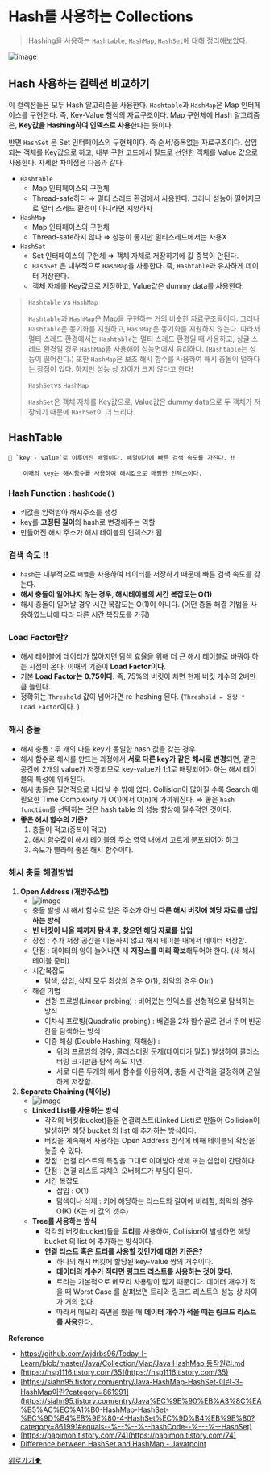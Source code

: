 # Hash를 사용하는 Collections

> Hashing을 사용하는 `Hashtable`, `HashMap`, `HashSet`에 대해 정리해보았다.

![image](https://user-images.githubusercontent.com/77563814/186735509-98e4141f-c0c1-4cf9-b2c7-250b2c3cb8cd.png)

## Hash 사용하는 컬렉션 비교하기

이 컬렉션들은 모두 Hash 알고리즘을 사용한다. `Hashtable`과 `HashMap`은 Map 인터페이스를 구현한다. 즉, Key-Value 형식의 자료구조이다. Map 구현체에 Hash 알고리즘은, **Key값을 Hashing하여 인덱스로 사용**한다는 뜻이다.

반면 `HashSet` 은 Set 인터페이스의 구현체이다. 즉 순서/중복없는 자료구조이다. 삽입되는 객체를 Key값으로 하고, 내부 구현 코드에서 필드로 선언한 객체를 Value 값으로 사용한다. 자세한 차이점은 다음과 같다.

* `Hashtable`
  * Map 인터페이스의 구현체
  * Thread-safe하다 ⇒ 멀티 스레드 환경에서 사용한다. 그러나 성능이 떨어지므로 멀티 스레드 환경이 아니라면 지양하자
* `HashMap`
  * Map 인터페이스의 구현체
  * Thread-safe하지 않다 ⇒ 성능이 좋지만 멀티스레드에서는 사용X
* `HashSet`
  * Set 인터페이스의 구현체 ⇒ 객체 자체로 저장하기에 값 중복이 안된다.
  * `HashSet` 은 내부적으로 `HashMap`을 사용한다. 즉, `Hashtable`과 유사하게 데이터 저장한다.
  * 객체 자체를 Key값으로 저장하고, Value값은 dummy data를 사용한다.

> `Hashtable` vs `HashMap`
>
> `Hashtable`과 `HashMap`은 Map을 구현하는 거의 비슷한 자료구조들이다. 그러나 `Hashtable`은 동기화를 지원하고, `HashMap`은 동기화를 지원하지 않는다. 따라서 멀티 스레드 환경에서는 `Hashtable`는 멀티 스레드 환경일 때 사용하고, 싱글 스레드 환경일 경우 `HashMap`을 사용해야 성능면에서 유리하다. (`Hashtable`는 성능이 떨어진다.) 또한 `HashMap`은 보조 해시 함수를 사용하여 해시 충돌이 덜하다는 장점이 있다. 하지만 성능 상 차이가 크지 않다고 한다!
>
> `HashSet`vs `HashMap`
>
> `HashSet`은 객체 자체를 Key값으로, Value값은 dummy data으로 두 객체가 저장되기 때문에 `HashSet`이 더 느리다.

## HashTable

```
🌟 `key - value`로 이루어진 배열이다. 배열이기에 빠른 검색 속도를 가진다. ‼

    이때의 key는 해시함수를 사용하여 해시값으로 매핑한 인덱스이다.
```

### Hash Function : `hashCode()`

* 키값을 입력받아 해시주소를 생성
* key를 **고정된 길이**의 hash로 변경해주는 역할
* 만들어진 해시 주소가 해시 테이블의 인덱스가 됨

### **검색 속도 ‼**

* `hash`는 내부적으로 `배열`을 사용하여 데이터를 저장하기 때문에 빠른 검색 속도를 갖는다.
* **해시 충돌이 일어나지 않는 경우, 해시테이블의 시간 복잡도는 O(1)**
* 해시 충돌이 일어날 경우 시간 복잡도는 O(1)이 아니다. (어떤 충돌 해결 기법을 사용하였느냐에 따라 다른 시간 복잡도를 가짐)

### **Load Factor란?**

* 해시 테이블에 데이터가 많아지면 탐색 효율을 위해 더 큰 해시 테이블로 바꿔야 하는 시점이 온다. 이때의 기준이 **Load Factor이다.**
* 기본 **Load Factor는** **0.75이다.** 즉, 75%의 버킷이 차면 현재 버킷 개수의 2배만큼 늘린다.
* 정확히는 `Threshold` 값이 넘어가면 re-hashing 된다. (`Threshold = 용량 * Load Factor`이다. )

### **해시 충돌**

* 해시 충돌 : 두 개의 다른 key가 동일한 hash 값을 갖는 경우
* 해시 함수로 해시를 만드는 과정에서 **서로 다른 key가 같은 해시로 변경**되면, 같은 공간에 2개의 value가 저장되므로 key-value가 1:1로 매핑되어야 하는 해시 테이블의 특성에 위배된다.
* 해시 충돌은 필연적으로 나타날 수 밖에 없다. Collision이 많아질 수록 Search 에 필요한 Time Complexity 가 O(1)에서 O(n)에 가까워진다. ⇒ 좋은 `hash function`를 선택하는 것은 hash table 의 성능 향상에 필수적인 것이다.
* **좋은 해시 함수의 기준?**
  1. 충돌이 적고(중복이 적고)
  2. 해시 함수값이 해시 테이블의 주소 영역 내에서 고르게 분포되어야 하고
  3. 속도가 빨라야 좋은 해시 함수이다.

### 해시 **충돌 해결방법**

1. **Open Address (개방주소법)**
   * ![image](https://user-images.githubusercontent.com/77563814/186735860-369c813f-65a3-49e8-b2af-634f17294b97.png)
   * 충돌 발생 시 해시 함수로 얻은 주소가 아닌 **다른 해시 버킷에 해당 자료를 삽입하는 방식**
   * **빈 버킷이 나올 때까지 탐색 후, 찾으면 해당 자료를 삽입**
   * 장점 : 추가 저장 공간을 이용하지 않고 해시 테이블 내에서 데이터 저장함.
   * 단점 : 데이터의 양이 늘어나면 새 **저장소를 미리 확보**해두어야 한다. (새 해시 테이블 준비)
   * 시간복잡도
     * 탐색, 삽입, 삭제 모두 최상의 경우 O(1), 최악의 경우 O(n)
   * 해결 기법
     * 선형 프로빙(Linear probing) : 비어있는 인덱스를 선형적으로 탐색하는 방식
     * 이차식 프로빙(Quadratic probing) : 배열을 2차 함수꼴로 건너 뛰며 빈공간을 탐색하는 방식
     * 이중 해싱 (Double Hashing, 재해싱) :
       * 위의 프로빙의 경우, 클러스터링 문제(데이터가 밀집) 발생하여 클러스터링 크기만큼 탐색 속도 지연.
       * 서로 다른 두개의 해시 함수를 이용하여, 충돌 시 간격을 결정하여 균일하게 저장함.
2. **Separate Chaining (체이닝)**
   * ![image](https://user-images.githubusercontent.com/77563814/186735895-a219c60c-a6c5-4f87-9942-506216cd26fd.png)
   * **Linked List를 사용하는 방식**
     * 각각의 버킷(bucket)들을 연결리스트(Linked List)로 만들어 Collision이 발생하면 해당 bucket 의 list 에 추가하는 방식이다.
     * 버킷을 계속해서 사용하는 Open Address 방식에 비해 테이블의 확장을 늦출 수 있다.
     * 장점 : 연결 리스트의 특징을 그대로 이어받아 삭제 또는 삽입이 간단하다.
     * 단점 : 연결 리스트 자체의 오버헤드가 부담이 된다.
     * 시간 복잡도
       * 삽입 : O(1)
       * 탐색이나 삭제 : 키에 해당하는 리스트의 길이에 비례함, 최악의 경우 O(K) (K는 키 값의 갯수)
   * **Tree를 사용하는 방식**
     * 각각의 버킷(bucket)들을 **트리**를 사용하여, Collision이 발생하면 해당 bucket 의 list 에 추가하는 방식이다.
     * **연결 리스트 혹은 트리를 사용할 것인가에 대한 기준은?**
       * 하나의 해시 버킷에 할당된 key-value 쌍의 개수이다.
       * **데이터의 개수가 적다면 링크드 리스트를 사용하는 것이 맞다.**
       * 트리는 기본적으로 메모리 사용량이 많기 때문이다. 데이터 개수가 적을 때 Worst Case 를 살펴보면 트리와 링크드 리스트의 성능 상 차이가 거의 없다.
       * 따라서 메모리 측면을 봤을 때 **데이터 개수가 적을 때는 링크드 리스트를 사용**한다.

**Reference**

* [https://github.com/wjdrbs96/Today-I-Learn/blob/master/Java/Collection/Map/Java HashMap 동작원리.md](https://github.com/wjdrbs96/Today-I-Learn/blob/master/Java/Collection/Map/Java%20HashMap%20%EB%8F%99%EC%9E%91%EC%9B%90%EB%A6%AC.md)
* [https://hsp1116.tistory.com/35](https://hsp1116.tistory.com/35)
* [https://siahn95.tistory.com/entry/Java-HashMap-HashSet-이란-3-HashMap이란?category=861991](https://siahn95.tistory.com/entry/Java%EC%9E%90%EB%A3%8C%EA%B5%AC%EC%A1%B0-HashMap-HashSet-%EC%9D%B4%EB%9E%80-4-HashSet%EC%9D%B4%EB%9E%80?category=861991#equals--%--%--%--hashCode--%---%--HashSet)
* [https://papimon.tistory.com/74](https://papimon.tistory.com/74)
* [Difference between HashSet and HashMap - Javatpoint](https://www.javatpoint.com/difference-between-hashset-and-hashmap)

[위로가기⬆](collections\_hash.md#java-collections---hash-🔍)
